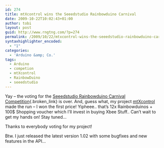 ```yaml
---
id: 274
title: mtXcontrol wins the Seeedstudio Rainbowduino Carnival
date: 2009-10-22T10:02:43+01:00
author: tobi
layout: post
guid: http://www.rngtng.com/?p=274
permalink: /2009/10/22/mtxcontrol-wins-the-seeedstudio-rainbowduino-carnival/
syntaxhighlighter_encoded:
  - "1"
categories:
  - 'Arduino &amp; Co.'
tags:
  - Arduino
  - competion
  - mtXcontrol
  - RainbowDuino
  - seeedstudio
---
```

Yay &#8211; the voting for the [Seeedstudio Rainbowduino Carnival Competition](http://www.seeedstudio.com/forum/viewforum.php?f=11){.broken_link} is over. And, guess what, my project [mtXcontrol](http://www.rngtng.com/mtXcontrol) made the run &#8211; I won the first price! Yipheee.. that&#8217;s 12x Rainbowduinos + 100$ Shopping voucher which I&#8217;ll invest in buying Xbee Stuff.. Can&#8217;t wait to get my hands on! Stay tuned&#8230;

Thanks to everybody voting for my project!

Btw. I just released the latest version 1.02 with some bugfixes and new features in the API&#8230;